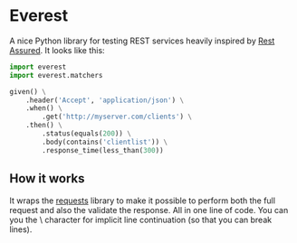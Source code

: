 # Everest
A nice Python library for testing REST services heavily inspired by [Rest Assured](http://rest-assured.io/). It looks like this:

```python
import everest
import everest.matchers

given() \
    .header('Accept', 'application/json') \
    .when() \
        .get('http://myserver.com/clients') \
    .then() \
        .status(equals(200)) \
        .body(contains('clientlist')) \
        .response_time(less_than(300))
```

## How it works
It wraps the [requests](http://docs.python-requests.org/en/master/) library to make it possible to perform both the full request and also the validate the response. All in one line of code. You can you the \ character for implicit line continuation (so that you can break lines).
